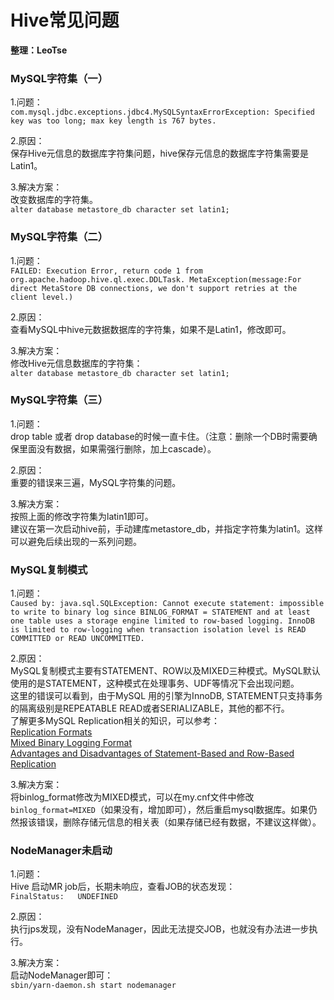 # Hive常见问题
__整理：LeoTse__

### MySQL字符集（一）
1.问题：  
`com.mysql.jdbc.exceptions.jdbc4.MySQLSyntaxErrorException: Specified key was too long; max key length is 767 bytes.`   

2.原因：  
保存Hive元信息的数据库字符集问题，hive保存元信息的数据库字符集需要是Latin1。  

3.解决方案：  
改变数据库的字符集。  
`alter database metastore_db character set latin1;`

### MySQL字符集（二）
1.问题：  
`FAILED: Execution Error, return code 1 from org.apache.hadoop.hive.ql.exec.DDLTask. MetaException(message:For direct MetaStore DB connections, we don't support retries at the client level.)`  

2.原因：  
查看MySQL中hive元数据数据库的字符集，如果不是Latin1，修改即可。

3.解决方案：  
修改Hive元信息数据库的字符集：  
`alter database metastore_db character set latin1;`

### MySQL字符集（三）
1.问题：  
drop table 或者 drop database的时候一直卡住。（注意：删除一个DB时需要确保里面没有数据，如果需强行删除，加上cascade）。  

2.原因：  
重要的错误来三遍，MySQL字符集的问题。   

3.解决方案：  
按照上面的修改字符集为latin1即可。  
建议在第一次启动hive前，手动建库metastore_db，并指定字符集为latin1。这样可以避免后续出现的一系列问题。


### MySQL复制模式
1.问题：  
`Caused by: java.sql.SQLException: Cannot execute statement: impossible to write to binary log since BINLOG_FORMAT = STATEMENT and at least one table uses a storage engine limited to row-based logging. InnoDB is limited to row-logging when transaction isolation level is READ COMMITTED or READ UNCOMMITTED.`    

2.原因：  
MySQL复制模式主要有STATEMENT、ROW以及MIXED三种模式。MySQL默认使用的是STATEMENT，这种模式在处理事务、UDF等情况下会出现问题。  
这里的错误可以看到，由于MySQL 用的引擎为InnoDB, STATEMENT只支持事务的隔离级别是REPEATABLE READ或者SERIALIZABLE，其他的都不行。  
了解更多MySQL Replication相关的知识，可以参考：  
[Replication Formats](http://dev.mysql.com/doc/refman/5.7/en/replication-formats.html)   
[Mixed Binary Logging Format](http://dev.mysql.com/doc/refman/5.7/en/binary-log-mixed.html)   
[Advantages and Disadvantages of Statement-Based and Row-Based Replication](http://dev.mysql.com/doc/refman/5.7/en/replication-sbr-rbr.html)    

3.解决方案：  
将binlog_format修改为MIXED模式，可以在my.cnf文件中修改`binlog_format=MIXED`（如果没有，增加即可），然后重启mysql数据库。如果仍然报该错误，删除存储元信息的相关表（如果存储已经有数据，不建议这样做）。

### NodeManager未启动
1.问题：  
Hive 启动MR job后，长期未响应，查看JOB的状态发现：  
`FinalStatus:	UNDEFINED`  

2.原因：  
执行jps发现，没有NodeManager，因此无法提交JOB，也就没有办法进一步执行。

3.解决方案：  
启动NodeManager即可：  
`sbin/yarn-daemon.sh start nodemanager`  